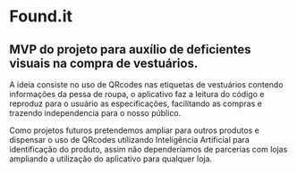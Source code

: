 # Found.it

## MVP do projeto para auxílio de deficientes visuais na compra de vestuários. 

A ideia consiste no uso de QRcodes nas etiquetas de vestuários contendo informações da pessa de roupa, o aplicativo faz a leitura do código e reproduz para o usuário as especificações, facilitando as compras e trazendo independencia para o nosso público.

Como projetos futuros pretendemos ampliar para outros produtos e dispensar o uso de QRcodes utilizando Inteligência Artificial para identificação do produto, assim não dependeríamos de parcerias com lojas ampliando a utilização do aplicativo para qualquer loja.
